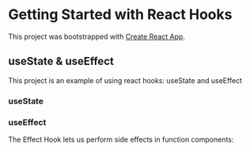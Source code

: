 # Getting Started with React Hooks

This project was bootstrapped with [Create React App](https://github.com/facebook/create-react-app).

## useState & useEffect

This project is an example of using react hooks: useState and useEffect

### useState

### useEffect

The Effect Hook lets us perform side effects in function components:
